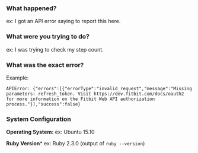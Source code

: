### What happened?
ex: I got an API error saying to report this here.

### What were you trying to do?
ex: I was trying to check my step count.

### What was the exact error?
Example:
```
APIError: {"errors":[{"errorType":"invalid_request","message":"Missing parameters: refresh_token. Visit https://dev.fitbit.com/docs/oauth2 for more information on the Fitbit Web API authorization process."}],"success":false}
```

### System Configuration

**Operating System:** ex: Ubuntu 15.10

**Ruby Version*** ex: Ruby 2.3.0 (output of `ruby --version`)
